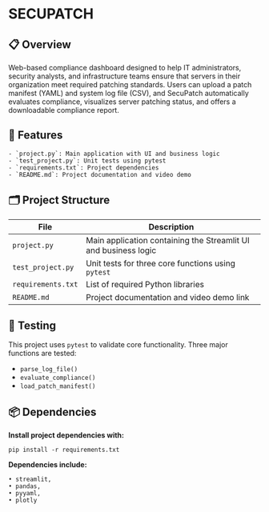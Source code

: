 # SECUPATCH

## 📋 Overview
Web-based compliance dashboard designed to help IT administrators, security analysts, and infrastructure teams ensure that servers in their organization meet required patching standards. Users can upload a patch manifest (YAML) and system log file (CSV), and SecuPatch automatically evaluates compliance, visualizes server patching status, and offers a downloadable compliance report.

## 🚀 Features
    - `project.py`: Main application with UI and business logic
    - `test_project.py`: Unit tests using pytest
    - `requirements.txt`: Project dependencies
    - `README.md`: Project documentation and video demo

## 🗂️ Project Structure
| File               | Description                                 |
|--------------------|---------------------------------------------|
| `project.py`        | Main application containing the Streamlit UI and business logic |
| `test_project.py`   | Unit tests for three core functions using `pytest` |
| `requirements.txt`  | List of required Python libraries |
| `README.md`         | Project documentation and video demo link |

## 🧪 Testing
This project uses `pytest` to validate core functionality. Three major functions are tested:

- `parse_log_file()`
- `evaluate_compliance()`
- `load_patch_manifest()`

## 📦 Dependencies
<b>Install project dependencies with:</b>

    pip install -r requirements.txt

<b>Dependencies include:</b>

    • streamlit,
    • pandas,
    • pyyaml,
    • plotly

